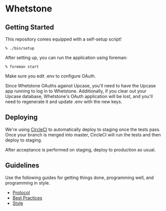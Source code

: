 Whetstone
=========

Getting Started
---------------

This repository comes equipped with a self-setup script!

    % ./bin/setup

After setting up, you can run the application using foreman:

    % foreman start

Make sure you edit .env to configure OAuth.

Since Whetstone OAuths against Upcase, you'll need to have the Upcase app running
to log in to Whetstone. Additionally, if you clear out your Upcase database,
Whetstone's OAuth application will be lost, and you'll need to regenerate it
and update .env with the new keys.

Deploying
---------

We're using [CircleCI] to automatically deploy to staging once the tests pass.
Once your branch is merged into master, CircleCI will run the tests and then
deploy to staging.

After acceptance is performed on staging, deploy to production as usual.

[CircleCI]: https://circleci.com/gh/thoughtbot/whetstone

Guidelines
----------

Use the following guides for getting things done, programming well, and
programming in style.

* [Protocol](http://github.com/thoughtbot/guides/blob/master/protocol)
* [Best Practices](http://github.com/thoughtbot/guides/blob/master/best-practices)
* [Style](http://github.com/thoughtbot/guides/blob/master/style)
